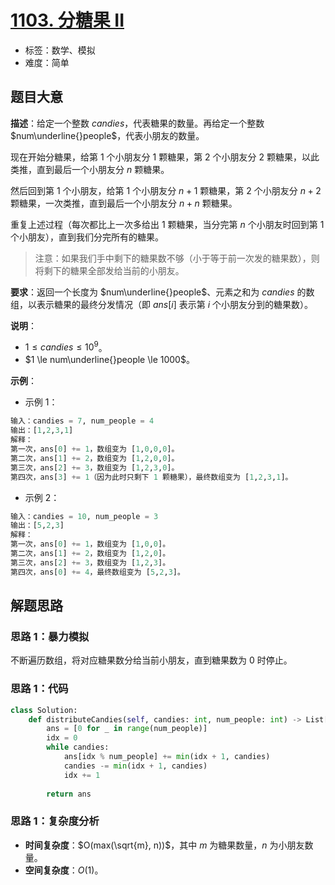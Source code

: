 # [1103. 分糖果 II](https://leetcode.cn/problems/distribute-candies-to-people/)

- 标签：数学、模拟
- 难度：简单

## 题目大意

**描述**：给定一个整数 $candies$，代表糖果的数量。再给定一个整数 $num\underline{}people$，代表小朋友的数量。

现在开始分糖果，给第 $1$ 个小朋友分 $1$ 颗糖果，第 $2$ 个小朋友分 $2$ 颗糖果，以此类推，直到最后一个小朋友分 $n$ 颗糖果。

然后回到第 $1$ 个小朋友，给第 $1$ 个小朋友分 $n + 1$ 颗糖果，第 $2$ 个小朋友分 $n + 2$ 颗糖果，一次类推，直到最后一个小朋友分 $n + n$ 颗糖果。

重复上述过程（每次都比上一次多给出 $1$ 颗糖果，当分完第 $n$ 个小朋友时回到第 $1$ 个小朋友），直到我们分完所有的糖果。

> 注意：如果我们手中剩下的糖果数不够（小于等于前一次发的糖果数），则将剩下的糖果全部发给当前的小朋友。

**要求**：返回一个长度为 $num\underline{}people$、元素之和为 $candies$ 的数组，以表示糖果的最终分发情况（即 $ans[i]$ 表示第 $i$ 个小朋友分到的糖果数）。

**说明**：

- $1 \le candies \le 10^9$。
- $1 \le num\underline{}people \le 1000$。

**示例**：

- 示例 1：

```python
输入：candies = 7, num_people = 4
输出：[1,2,3,1]
解释：
第一次，ans[0] += 1，数组变为 [1,0,0,0]。
第二次，ans[1] += 2，数组变为 [1,2,0,0]。
第三次，ans[2] += 3，数组变为 [1,2,3,0]。
第四次，ans[3] += 1（因为此时只剩下 1 颗糖果），最终数组变为 [1,2,3,1]。
```

- 示例 2：

```python
输入：candies = 10, num_people = 3
输出：[5,2,3]
解释：
第一次，ans[0] += 1，数组变为 [1,0,0]。
第二次，ans[1] += 2，数组变为 [1,2,0]。
第三次，ans[2] += 3，数组变为 [1,2,3]。
第四次，ans[0] += 4，最终数组变为 [5,2,3]。
```

## 解题思路

### 思路 1：暴力模拟

不断遍历数组，将对应糖果数分给当前小朋友，直到糖果数为 $0$ 时停止。

### 思路 1：代码

```python
class Solution:
    def distributeCandies(self, candies: int, num_people: int) -> List[int]:
        ans = [0 for _ in range(num_people)]
        idx = 0
        while candies:
            ans[idx % num_people] += min(idx + 1, candies)
            candies -= min(idx + 1, candies)
            idx += 1
        
        return ans
```

### 思路 1：复杂度分析

- **时间复杂度**：$O(max(\sqrt{m}, n))$，其中 $m$ 为糖果数量，$n$ 为小朋友数量。
- **空间复杂度**：$O(1)$。


